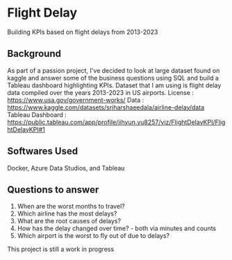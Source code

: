 # Flight Delay
Building KPIs based on flight delays from 2013-2023

## Background
As part of a passion project, I've decided to look at large dataset found on kaggle and answer some of the business questions using SQL and build a Tableau dashboard highlighting KPIs. Dataset that I am using is flight delay data compiled over the years 2013-2023 in US airports.
License : https://www.usa.gov/government-works/
Data : https://www.kaggle.com/datasets/sriharshaeedala/airline-delay/data
Tableau Dashboard : https://public.tableau.com/app/profile/jihyun.yu8257/viz/FlightDelayKPI/FlightDelayKPI#1

## Softwares Used
Docker, Azure Data Studios, and Tableau

## Questions to answer
1. When are the worst months to travel?
2. Which airline has the most delays?
3. What are the root causes of delays?
4. How has the delay changed over time? - both via minutes and counts
5. Which airport is the worst to fly out of due to delays?

This project is still a work in progress
